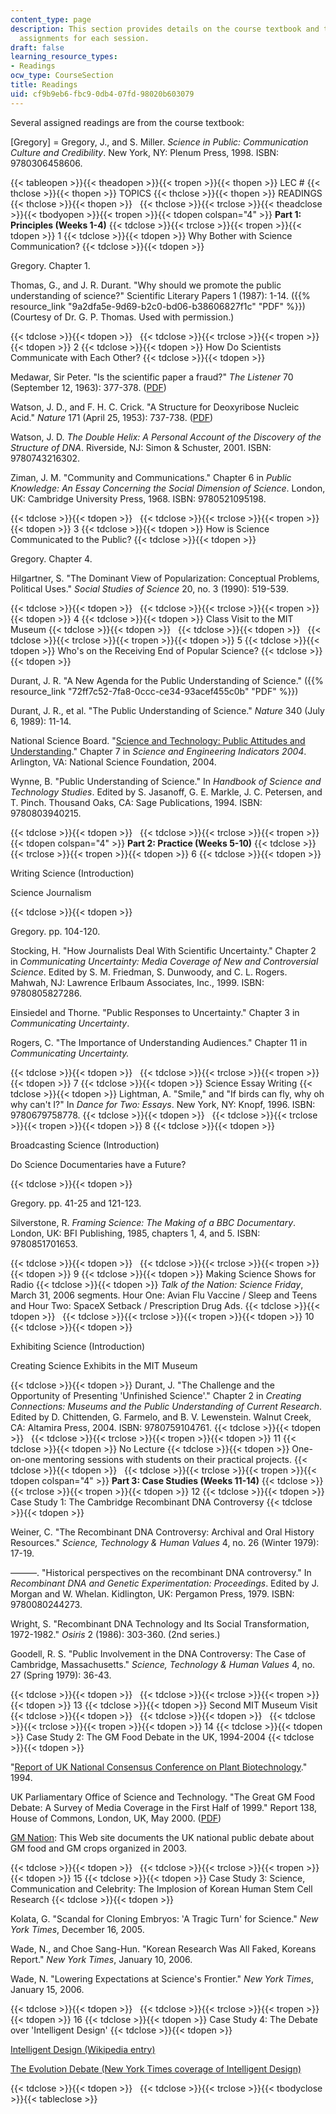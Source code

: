 ```yaml
---
content_type: page
description: This section provides details on the course textbook and the reading
  assignments for each session.
draft: false
learning_resource_types:
- Readings
ocw_type: CourseSection
title: Readings
uid: cf9b9eb6-fbc9-0db4-07fd-98020b603079
---
```

Several assigned readings are from the course textbook:

\[Gregory\] = Gregory, J., and S. Miller. *Science in Public: Communication Culture and Credibility*. New York, NY: Plenum Press, 1998. ISBN: 9780306458606.

{{< tableopen >}}{{< theadopen >}}{{< tropen >}}{{< thopen >}}
LEC #
{{< thclose >}}{{< thopen >}}
TOPICS
{{< thclose >}}{{< thopen >}}
READINGS
{{< thclose >}}{{< thopen >}}
 
{{< thclose >}}{{< trclose >}}{{< theadclose >}}{{< tbodyopen >}}{{< tropen >}}{{< tdopen colspan="4" >}}
**Part 1: Principles (Weeks 1-4)**
{{< tdclose >}}{{< trclose >}}{{< tropen >}}{{< tdopen >}}
1
{{< tdclose >}}{{< tdopen >}}
Why Bother with Science Communication?
{{< tdclose >}}{{< tdopen >}}

Gregory. Chapter 1.

Thomas, G., and J. R. Durant. "Why should we promote the public understanding of science?" Scientific Literary Papers 1 (1987): 1-14. ({{% resource_link "9a2dfa5e-9d69-b2c0-bd06-b38606827f1c" "PDF" %}}) (Courtesy of Dr. G. P. Thomas. Used with permission.)

{{< tdclose >}}{{< tdopen >}}
 
{{< tdclose >}}{{< trclose >}}{{< tropen >}}{{< tdopen >}}
2
{{< tdclose >}}{{< tdopen >}}
How Do Scientists Communicate with Each Other?
{{< tdclose >}}{{< tdopen >}}

Medawar, Sir Peter. "Is the scientific paper a fraud?" *The Listener* 70 (September 12, 1963): 377-378. ([PDF](https://www.weizmann.ac.il/mcb/alon/sites/mcb.UriAlon/files/uploads/medawar.pdf))

Watson, J. D., and F. H. C. Crick. "A Structure for Deoxyribose Nucleic Acid." *Nature* 171 (April 25, 1953): 737-738. ([PDF](http://www.nature.com/nature/dna50/watsoncrick.pdf))

Watson, J. D. *The Double Helix: A Personal Account of the Discovery of the Structure of DNA*. Riverside, NJ: Simon & Schuster, 2001. ISBN: 9780743216302.

Ziman, J. M. "Community and Communications." Chapter 6 in *Public Knowledge: An Essay Concerning the Social Dimension of Science*. London, UK: Cambridge University Press, 1968. ISBN: 9780521095198.

{{< tdclose >}}{{< tdopen >}}
 
{{< tdclose >}}{{< trclose >}}{{< tropen >}}{{< tdopen >}}
3
{{< tdclose >}}{{< tdopen >}}
How is Science Communicated to the Public?
{{< tdclose >}}{{< tdopen >}}

Gregory. Chapter 4.

Hilgartner, S. "The Dominant View of Popularization: Conceptual Problems, Political Uses." *Social Studies of Science* 20, no. 3 (1990): 519-539.

{{< tdclose >}}{{< tdopen >}}
 
{{< tdclose >}}{{< trclose >}}{{< tropen >}}{{< tdopen >}}
4
{{< tdclose >}}{{< tdopen >}}
Class Visit to the MIT Museum
{{< tdclose >}}{{< tdopen >}}
 
{{< tdclose >}}{{< tdopen >}}
 
{{< tdclose >}}{{< trclose >}}{{< tropen >}}{{< tdopen >}}
5
{{< tdclose >}}{{< tdopen >}}
Who's on the Receiving End of Popular Science?
{{< tdclose >}}{{< tdopen >}}

Durant, J. R. "A New Agenda for the Public Understanding of Science." ({{% resource_link "72ff7c52-7fa8-0ccc-ce34-93acef455c0b" "PDF" %}})

Durant, J. R., et al. "The Public Understanding of Science." *Nature* 340 (July 6, 1989): 11-14.

National Science Board. "[Science and Technology: Public Attitudes and Understanding](http://www.nsf.gov/statistics/seind04/c7/c7h.htm)." Chapter 7 in *Science and Engineering Indicators 2004*. Arlington, VA: National Science Foundation, 2004.

Wynne, B. "Public Understanding of Science." In *Handbook of Science and Technology Studies*. Edited by S. Jasanoff, G. E. Markle, J. C. Petersen, and T. Pinch. Thousand Oaks, CA: Sage Publications, 1994. ISBN: 9780803940215.

{{< tdclose >}}{{< tdopen >}}
 
{{< tdclose >}}{{< trclose >}}{{< tropen >}}{{< tdopen colspan="4" >}}
**Part 2: Practice (Weeks 5-10)**
{{< tdclose >}}{{< trclose >}}{{< tropen >}}{{< tdopen >}}
6
{{< tdclose >}}{{< tdopen >}}

Writing Science (Introduction)

Science Journalism

{{< tdclose >}}{{< tdopen >}}

Gregory. pp. 104-120.

Stocking, H. "How Journalists Deal With Scientific Uncertainty." Chapter 2 in *Communicating Uncertainty: Media Coverage of New and Controversial Science*. Edited by S. M. Friedman, S. Dunwoody, and C. L. Rogers. Mahwah, NJ: Lawrence Erlbaum Associates, Inc., 1999. ISBN: 9780805827286.

Einsiedel and Thorne. "Public Responses to Uncertainty." Chapter 3 in *Communicating Uncertainty*.

Rogers, C. "The Importance of Understanding Audiences." Chapter 11 in *Communicating Uncertainty.*

{{< tdclose >}}{{< tdopen >}}
 
{{< tdclose >}}{{< trclose >}}{{< tropen >}}{{< tdopen >}}
7
{{< tdclose >}}{{< tdopen >}}
Science Essay Writing
{{< tdclose >}}{{< tdopen >}}
Lightman, A. "Smile," and "If birds can fly, why oh why can't I?" In *Dance for Two: Essays*. New York, NY: Knopf, 1996. ISBN: 9780679758778.
{{< tdclose >}}{{< tdopen >}}
 
{{< tdclose >}}{{< trclose >}}{{< tropen >}}{{< tdopen >}}
8
{{< tdclose >}}{{< tdopen >}}

Broadcasting Science (Introduction)

Do Science Documentaries have a Future?

{{< tdclose >}}{{< tdopen >}}

Gregory. pp. 41-25 and 121-123.

Silverstone, R. *Framing Science: The Making of a BBC Documentary*. London, UK: BFI Publishing, 1985, chapters 1, 4, and 5. ISBN: 9780851701653.

{{< tdclose >}}{{< tdopen >}}
 
{{< tdclose >}}{{< trclose >}}{{< tropen >}}{{< tdopen >}}
9
{{< tdclose >}}{{< tdopen >}}
Making Science Shows for Radio
{{< tdclose >}}{{< tdopen >}}
*Talk of the Nation: Science Friday*, March 31, 2006 segments. Hour One: Avian Flu Vaccine / Sleep and Teens and Hour Two: SpaceX Setback / Prescription Drug Ads.
{{< tdclose >}}{{< tdopen >}}
 
{{< tdclose >}}{{< trclose >}}{{< tropen >}}{{< tdopen >}}
10
{{< tdclose >}}{{< tdopen >}}

Exhibiting Science (Introduction)

Creating Science Exhibits in the MIT Museum

{{< tdclose >}}{{< tdopen >}}
Durant, J. "The Challenge and the Opportunity of Presenting 'Unfinished Science'." Chapter 2 in *Creating Connections: Museums and the Public Understanding of Current Research*. Edited by D. Chittenden, G. Farmelo, and B. V. Lewenstein. Walnut Creek, CA: Altamira Press, 2004. ISBN: 9780759104761.
{{< tdclose >}}{{< tdopen >}}
 
{{< tdclose >}}{{< trclose >}}{{< tropen >}}{{< tdopen >}}
11
{{< tdclose >}}{{< tdopen >}}
No Lecture
{{< tdclose >}}{{< tdopen >}}
One-on-one mentoring sessions with students on their practical projects.
{{< tdclose >}}{{< tdopen >}}
 
{{< tdclose >}}{{< trclose >}}{{< tropen >}}{{< tdopen colspan="4" >}}
**Part 3: Case Studies (Weeks 11-14)**
{{< tdclose >}}{{< trclose >}}{{< tropen >}}{{< tdopen >}}
12
{{< tdclose >}}{{< tdopen >}}
Case Study 1: The Cambridge Recombinant DNA Controversy
{{< tdclose >}}{{< tdopen >}}

Weiner, C. "The Recombinant DNA Controversy: Archival and Oral History Resources." *Science, Technology & Human Values* 4, no. 26 (Winter 1979): 17-19.

———. "Historical perspectives on the recombinant DNA controversy." In *Recombinant DNA and Genetic Experimentation: Proceedings*. Edited by J. Morgan and W. Whelan. Kidlington, UK: Pergamon Press, 1979. ISBN: 9780080244273.

Wright, S. "Recombinant DNA Technology and Its Social Transformation, 1972-1982." *Osiris* 2 (1986): 303-360. (2nd series.)

Goodell, R. S. "Public Involvement in the DNA Controversy: The Case of Cambridge, Massachusetts." *Science, Technology & Human Values* 4, no. 27 (Spring 1979): 36-43.

{{< tdclose >}}{{< tdopen >}}
 
{{< tdclose >}}{{< trclose >}}{{< tropen >}}{{< tdopen >}}
13
{{< tdclose >}}{{< tdopen >}}
Second MIT Museum Visit
{{< tdclose >}}{{< tdopen >}}
 
{{< tdclose >}}{{< tdopen >}}
 
{{< tdclose >}}{{< trclose >}}{{< tropen >}}{{< tdopen >}}
14
{{< tdclose >}}{{< tdopen >}}
Case Study 2: The GM Food Debate in the UK, 1994-2004
{{< tdclose >}}{{< tdopen >}}

"[Report of UK National Consensus Conference on Plant Biotechnology](http://journals.sagepub.com/doi/abs/10.1088/0963-6625/4/2/006)." 1994.

UK Parliamentary Office of Science and Technology. "The Great GM Food Debate: A Survey of Media Coverage in the First Half of 1999." Report 138, House of Commons, London, UK, May 2000. ([PDF](https://post.parliament.uk/research-briefings/post-report-11/))

[GM Nation](http://web.archive.org/web/20090212212418/http://srtp.org.uk/gmnat03.shtml): This Web site documents the UK national public debate about GM food and GM crops organized in 2003.

{{< tdclose >}}{{< tdopen >}}
 
{{< tdclose >}}{{< trclose >}}{{< tropen >}}{{< tdopen >}}
15
{{< tdclose >}}{{< tdopen >}}
Case Study 3: Science, Communication and Celebrity: The Implosion of Korean Human Stem Cell Research
{{< tdclose >}}{{< tdopen >}}

Kolata, G. "Scandal for Cloning Embryos: 'A Tragic Turn' for Science." *New York Times*, December 16, 2005.

Wade, N., and Choe Sang-Hun. "Korean Research Was All Faked, Koreans Report." *New York Times*, January 10, 2006.

Wade, N. "Lowering Expectations at Science's Frontier." *New York Times*, January 15, 2006.

{{< tdclose >}}{{< tdopen >}}
 
{{< tdclose >}}{{< trclose >}}{{< tropen >}}{{< tdopen >}}
16
{{< tdclose >}}{{< tdopen >}}
Case Study 4: The Debate over 'Intelligent Design'
{{< tdclose >}}{{< tdopen >}}

[Intelligent Design (Wikipedia entry)](http://en.wikipedia.org/wiki/Intelligent_Design)

[The Evolution Debate (New York Times coverage of Intelligent Design)](http://www.nytimes.com/pages/science/sciencespecial2/index.html)

{{< tdclose >}}{{< tdopen >}}
 
{{< tdclose >}}{{< trclose >}}{{< tbodyclose >}}{{< tableclose >}}